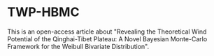 # TWP-HBMC
This is an open-access article about "Revealing the Theoretical Wind Potential of the Qinghai-Tibet Plateau: A Novel Bayesian Monte-Carlo Framework for the Weibull Bivariate Distribution".
